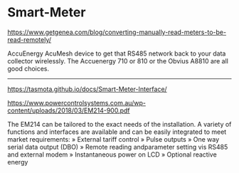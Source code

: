 # Smart-Meter

https://www.getgenea.com/blog/converting-manually-read-meters-to-be-read-remotely/


AccuEnergy AcuMesh device to get that RS485 network back to your data collector wirelessly. The Accuenergy 710 or 810 or the Obvius A8810 are all good choices.


---


https://tasmota.github.io/docs/Smart-Meter-Interface/

https://www.powercontrolsystems.com.au/wp-content/uploads/2018/03/EM214-900.pdf

 The EM214 can be tailored to the exact 
needs of the installation. 
A variety of functions and interfaces are 
available and can be easily integrated to 
meet market requirements:
 » External tariff control
 » Pulse outputs
 » One way serial data output (DBO)
 » Remote reading andparameter setting 
vis RS485 and external modem
 » Instantaneous power on LCD
 » Optional reactive energy
